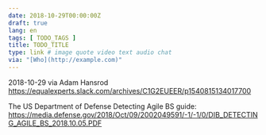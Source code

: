 ```yaml
---
date: 2018-10-29T00:00:00Z
draft: true
lang: en
tags: [ TODO_TAGS ]
title: TODO_TITLE
type: link # image quote video text audio chat
via: "[Who](http://example.com)"
---
```



2018-10-29 via Adam Hansrod
https://equalexperts.slack.com/archives/C1G2EUEER/p1540815134017700

The US Department of Defense Detecting Agile BS guide:
https://media.defense.gov/2018/Oct/09/2002049591/-1/-1/0/DIB_DETECTING_AGILE_BS_2018.10.05.PDF
